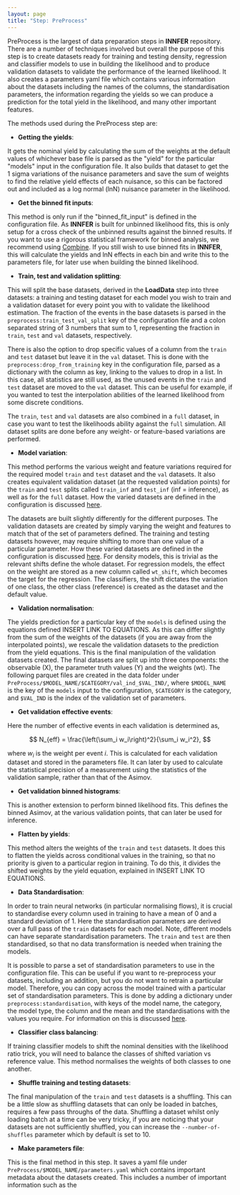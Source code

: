 ```yaml
---
layout: page
title: "Step: PreProcess"
---
```


PreProcess is the largest of data preparation steps in **INNFER** repository. There are a number of techniques involved but overall the purpose of this step is to create datasets ready for training and testing density, regression and classifier models to use in building the likelihood and to produce validation datasets to validate the performance of the learned likelihood. It also creates a parameters yaml file which contains various information about the datasets including the names of the columns, the standardisation parameters, the information regarding the yields so we can produce a prediction for the total yield in the likelihood, and many other important features.

The methods used during the PreProcess step are:

- **Getting the yields**: 

It gets the nominal yield by calculating the sum of the weights at the default values of whichever base file is parsed as the "yield" for the particular "models" input in the configuration file. It also builds that dataset to get the 1 sigma variations of the nuisance parameters and save the sum of weights to find the relative yield effects of each nuisance, so this can be factored out and included as a log normal (lnN) nuisance parameter in the likelihood.

- **Get the binned fit inputs**: 

This method is only run if the "binned_fit_input" is defined in the configuration file. As **INNFER** is built for unbinned likelihood fits, this is only setup for a cross check of the unbinned results against the binned results. If you want to use a rigorous statistical framework for binned analysis, we recommend using [Combine](https://cms-analysis.github.io/HiggsAnalysis-CombinedLimit/latest/). If you still wish to use binned fits in **INNFER**, this will calculate the yields and lnN effects in each bin and write this to the parameters file, for later use when building the binned likelihood.

- **Train, test and validation splitting**: 

This will split the base datasets, derived in the **LoadData** step into three datasets: a training and testing dataset for each model you wish to train and a validation dataset for every point you with to validate the likelihood estimation. The fraction of the events in the base datasets is parsed in the `preprocess:train_test_val_split` key of the configuration file and a colon separated string of 3 numbers that sum to 1, representing the fraction in `train`, `test` and `val` datasets, respectively.

There is also the option to drop specific values of a column from the `train` and `test` dataset but leave it in the `val` dataset. This is done with the `preprocess:drop_from_training` key in the configuration file, parsed as a dictionary with the column as key, linking to the values to drop in a list. In this case, all statistics are still used, as the unused events in the `train` and `test` dataset are moved to the `val` dataset. This can be useful for example, if you wanted to test the interpolation abilities of the learned likelihood from some discrete conditions.

The `train`, `test` and `val` datasets are also combined in a `full` dataset, in case you want to test the likelihoods ability against the `full` simulation. All dataset splits are done before any weight- or feature-based variations are performed.

- **Model variation**: 

This method performs the various weight and feature variations required for the required model `train` and `test` dataset and the `val` datasets. It also creates equivalent validation dataset (at the requested validation points) for the `train` and `test` splits called `train_inf` and `test_inf` (inf = inference), as well as for the `full` dataset. 
How the varied datasets are defined in the configuration is discussed [here](config.md).

The datasets are built slightly differently for the different purposes. The validation datasets are created by simply varying the weight and features to match that of the set of parameters defined. The training and testing datasets however, may require shifting to more than one value of a particular parameter. How these varied datasets are defined in the configuration is discussed [here](config.md). For density models, this is trivial as the relevant shifts define the whole dataset. For regression models, the effect on the weight are stored as a new column called `wt_shift`, which becomes the target for the regression. The classifiers, the shift dictates the variation of one class, the other class (reference) is created as the dataset and the default value.

- **Validation normalisation**:

The yields prediction for a particular key of the `models` is defined using the equations defined INSERT LINK TO EQUATIONS. As this can differ slightly from the sum of the weights of the datasets (if you are away from the interpolated points), we rescale the validation datasets to the prediction from the yield equations. This is the final manipulation of the validation datasets created. The final datasets are split up into three components: the observable (X), the parameter truth values (Y) and the weights (wt). The following parquet files are created in the data folder under `PreProcess/$MODEL_NAME/$CATEGORY/val_ind_$VAL_IND/`, where `$MODEL_NAME` is the key of the `models` input to the configuration, `$CATEGORY` is the category, and `$VAL_IND` is the index of the validation set of parameters. 

- **Get validation effective events**:

Here the number of effective events in each validation is determined as,

$$
N_{eff} = \frac{\left(\sum_i w_i\right)^2}{\sum_i w_i^2},
$$

where $w_i$ is the weight per event $i$. This is calculated for each validation dataset and stored in the parameters file. It can later by used to calculate the statistical precision of a measurement using the statistics of the validation sample, rather than that of the Asimov.

- **Get validation binned histograms**:

This is another extension to perform binned likelihood fits. This defines the binned Asimov, at the various validation points, that can later be used for inference.

- **Flatten by yields**:

This method alters the weights of the `train` and `test` datasets. It does this to flatten the yields across conditional values in the training, so that no priority is given to a particular region in training. To do this, it divides the shifted weights by the yield equation, explained in INSERT LINK TO EQUATIONS.

- **Data Standardisation**:

In order to train neural networks (in particular normalising flows), it is crucial to standardise every column used in training to have a mean of 0 and a standard deviation of 1. Here the standardisation parameters are derived over a full pass of the `train` datasets for each model. Note, different models can have separate standardisation parameters. The `train` and `test` are then standardised, so that no data transformation is needed when training the models.

It is possible to parse a set of standardisation parameters to use in the configuration file. This can be useful if you want to re-preprocess your datasets, including an addition, but you do not want to retrain a particular model. Therefore, you can copy across the model trained with a particular set of standardisation parameters. This is done by adding a dictionary under `preprocess:standardisation`, with keys of the model name, the category, the model type, the column and the mean and the standardisations with the values you require. For information on this is discussed [here](config.md).

- **Classifier class balancing**:

If training classifier models to shift the nominal densities with the likelihood ratio trick, you will need to balance the classes of shifted variation vs reference value. This method normalises the weights of both classes to one another.

- **Shuffle training and testing datasets**:

The final manipulation of the `train` and `test` datasets is a shuffling. This can be a little slow as shuffling datasets that can only be loaded in batches, requires a few pass throughs of the data. Shuffling a dataset whilst only loading batch at a time can be very tricky, if you are noticing that your datasets are not sufficiently shuffled, you can increase the `--number-of-shuffles` parameter which by default is set to 10.

- **Make parameters file**:

This is the final method in this step. It saves a yaml file under `PreProcess/$MODEL_NAME/parameters.yaml` which contains important metadata about the datasets created. This includes a number of important information such as the 